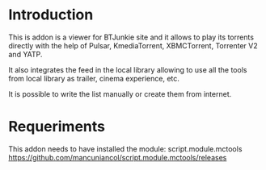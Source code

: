Introduction
===================
This is addon is a viewer for BTJunkie site and it allows to play its torrents directly with the help of Pulsar, KmediaTorrent, XBMCTorrent, Torrenter V2 and YATP.

It also integrates the feed in the local library allowing to use all the tools from local library as trailer, cinema experience, etc.

It is possible to write the list manually or create them from internet.

Requeriments
===================
This addon needs to have installed the module:
script.module.mctools
https://github.com/mancuniancol/script.module.mctools/releases